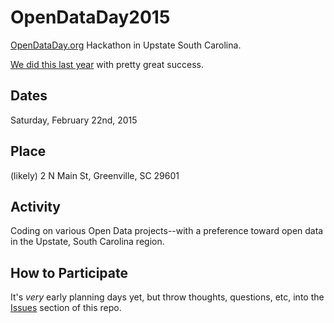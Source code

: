 OpenDataDay2015
===============

[OpenDataDay.org](http://OpenDataDay.org/) Hackathon in Upstate South Carolina.

[We did this last year](https://github.com/OpenUpstate/OpenDataDay2014) with pretty great success.

## Dates

Saturday, February 22nd, 2015

## Place

(likely) 2 N Main St, Greenville, SC 29601

## Activity

Coding on various Open Data projects--with a preference toward open data in the Upstate, South Carolina region.

## How to Participate

It's *very* early planning days yet, but throw thoughts, questions, etc, into the [Issues](https://github.com/OpenUpstate/OpenDataDay2015/issues) section of this repo.
